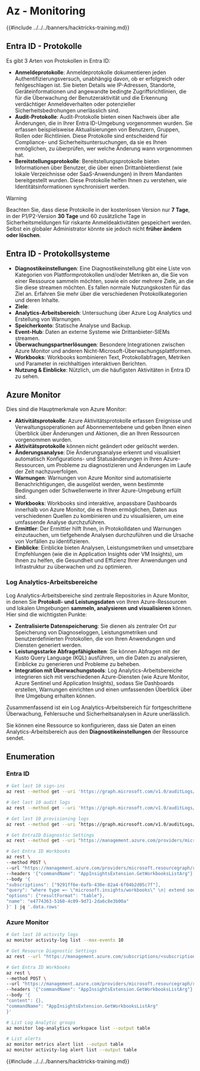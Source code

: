 # Az - Monitoring

{{#include ../../../banners/hacktricks-training.md}}

## Entra ID - Protokolle

Es gibt 3 Arten von Protokollen in Entra ID:

- **Anmeldeprotokolle**: Anmeldeprotokolle dokumentieren jeden Authentifizierungsversuch, unabhängig davon, ob er erfolgreich oder fehlgeschlagen ist. Sie bieten Details wie IP-Adressen, Standorte, Geräteinformationen und angewandte bedingte Zugriffsrichtlinien, die für die Überwachung der Benutzeraktivität und die Erkennung verdächtiger Anmeldeverhalten oder potenzieller Sicherheitsbedrohungen unerlässlich sind.
- **Audit-Protokolle**: Audit-Protokolle bieten einen Nachweis über alle Änderungen, die in Ihrer Entra ID-Umgebung vorgenommen wurden. Sie erfassen beispielsweise Aktualisierungen von Benutzern, Gruppen, Rollen oder Richtlinien. Diese Protokolle sind entscheidend für Compliance- und Sicherheitsuntersuchungen, da sie es Ihnen ermöglichen, zu überprüfen, wer welche Änderung wann vorgenommen hat.
- **Bereitstellungsprotokolle**: Bereitstellungsprotokolle bieten Informationen über Benutzer, die über einen Drittanbieterdienst (wie lokale Verzeichnisse oder SaaS-Anwendungen) in Ihrem Mandanten bereitgestellt wurden. Diese Protokolle helfen Ihnen zu verstehen, wie Identitätsinformationen synchronisiert werden.

> [!WARNING]
> Beachten Sie, dass diese Protokolle in der kostenlosen Version nur **7 Tage**, in der P1/P2-Version **30 Tage** und 60 zusätzliche Tage in Sicherheitsmeldungen für riskante Anmeldeaktivitäten gespeichert werden. Selbst ein globaler Administrator könnte sie jedoch nicht **früher ändern oder löschen**.

## Entra ID - Protokollsysteme

- **Diagnostikeinstellungen**: Eine Diagnostikeinstellung gibt eine Liste von Kategorien von Plattformprotokollen und/oder Metriken an, die Sie von einer Ressource sammeln möchten, sowie ein oder mehrere Ziele, an die Sie diese streamen möchten. Es fallen normale Nutzungskosten für das Ziel an. Erfahren Sie mehr über die verschiedenen Protokollkategorien und deren Inhalte.
- **Ziele**:
- **Analytics-Arbeitsbereich**: Untersuchung über Azure Log Analytics und Erstellung von Warnungen.
- **Speicherkonto**: Statische Analyse und Backup.
- **Event-Hub**: Daten an externe Systeme wie Drittanbieter-SIEMs streamen.
- **Überwachungspartnerlösungen**: Besondere Integrationen zwischen Azure Monitor und anderen Nicht-Microsoft-Überwachungsplattformen.
- **Workbooks**: Workbooks kombinieren Text, Protokollabfragen, Metriken und Parameter in reichhaltigen interaktiven Berichten.
- **Nutzung & Einblicke**: Nützlich, um die häufigsten Aktivitäten in Entra ID zu sehen.

## Azure Monitor

Dies sind die Hauptmerkmale von Azure Monitor:

- **Aktivitätsprotokolle**: Azure Aktivitätsprotokolle erfassen Ereignisse und Verwaltungsoperationen auf Abonnementebene und geben Ihnen einen Überblick über Änderungen und Aktionen, die an Ihren Ressourcen vorgenommen wurden.
- **Aktivitätsprotokolle** können nicht geändert oder gelöscht werden.
- **Änderungsanalyse**: Die Änderungsanalyse erkennt und visualisiert automatisch Konfigurations- und Statusänderungen in Ihren Azure-Ressourcen, um Probleme zu diagnostizieren und Änderungen im Laufe der Zeit nachzuverfolgen.
- **Warnungen**: Warnungen von Azure Monitor sind automatisierte Benachrichtigungen, die ausgelöst werden, wenn bestimmte Bedingungen oder Schwellenwerte in Ihrer Azure-Umgebung erfüllt sind.
- **Workbooks**: Workbooks sind interaktive, anpassbare Dashboards innerhalb von Azure Monitor, die es Ihnen ermöglichen, Daten aus verschiedenen Quellen zu kombinieren und zu visualisieren, um eine umfassende Analyse durchzuführen.
- **Ermittler**: Der Ermittler hilft Ihnen, in Protokolldaten und Warnungen einzutauchen, um tiefgehende Analysen durchzuführen und die Ursache von Vorfällen zu identifizieren.
- **Einblicke**: Einblicke bieten Analysen, Leistungsmetriken und umsetzbare Empfehlungen (wie die in Application Insights oder VM Insights), um Ihnen zu helfen, die Gesundheit und Effizienz Ihrer Anwendungen und Infrastruktur zu überwachen und zu optimieren.

### Log Analytics-Arbeitsbereiche

Log Analytics-Arbeitsbereiche sind zentrale Repositories in Azure Monitor, in denen Sie **Protokoll- und Leistungsdaten** von Ihren Azure-Ressourcen und lokalen Umgebungen **sammeln, analysieren und visualisieren** können. Hier sind die wichtigsten Punkte:

- **Zentralisierte Datenspeicherung**: Sie dienen als zentraler Ort zur Speicherung von Diagnoseloggen, Leistungsmetriken und benutzerdefinierten Protokollen, die von Ihren Anwendungen und Diensten generiert werden.
- **Leistungsstarke Abfragefähigkeiten**: Sie können Abfragen mit der Kusto Query Language (KQL) ausführen, um die Daten zu analysieren, Einblicke zu generieren und Probleme zu beheben.
- **Integration mit Überwachungstools**: Log Analytics-Arbeitsbereiche integrieren sich mit verschiedenen Azure-Diensten (wie Azure Monitor, Azure Sentinel und Application Insights), sodass Sie Dashboards erstellen, Warnungen einrichten und einen umfassenden Überblick über Ihre Umgebung erhalten können.

Zusammenfassend ist ein Log Analytics-Arbeitsbereich für fortgeschrittene Überwachung, Fehlersuche und Sicherheitsanalysen in Azure unerlässlich.

Sie können eine Ressource so konfigurieren, dass sie Daten an einen Analytics-Arbeitsbereich aus den **Diagnostikeinstellungen** der Ressource sendet.

## Enumeration

### Entra ID
```bash
# Get last 10 sign-ins
az rest --method get --uri 'https://graph.microsoft.com/v1.0/auditLogs/signIns?$top=10'

# Get last 10 audit logs
az rest --method get --uri 'https://graph.microsoft.com/v1.0/auditLogs/directoryAudits?$top=10'

# Get last 10 provisioning logs
az rest --method get --uri ‘https://graph.microsoft.com/v1.0/auditLogs/provisioning?$top=10’

# Get EntraID Diagnostic Settings
az rest --method get --uri "https://management.azure.com/providers/microsoft.aadiam/diagnosticSettings?api-version=2017-04-01-preview"

# Get Entra ID Workbooks
az rest \
--method POST \
--url "https://management.azure.com/providers/microsoft.resourcegraph/resources?api-version=2021-03-01" \
--headers '{"commandName": "AppInsightsExtension.GetWorkbooksListArg"}' \
--body '{
"subscriptions": ["9291ff6e-6afb-430e-82a4-6f04b2d05c7f"],
"query": "where type =~ \"microsoft.insights/workbooks\" \n| extend sourceId = tostring(properties.sourceId) \n| where sourceId =~ \"Azure Active Directory\" \n| extend DisplayName = tostring(properties.displayName) \n| extend WorkbookType = tostring(properties.category), LastUpdate = todatetime(properties.timeModified) \n| where WorkbookType == \"workbook\"\n| project DisplayName, name, resourceGroup, kind, location, id, type, subscriptionId, tags, WorkbookType, LastUpdate, identity, properties",
"options": {"resultFormat": "table"},
"name": "e4774363-5160-4c09-9d71-2da6c8e3b00a"
}' | jq '.data.rows'
```
### Azure Monitor
```bash
# Get last 10 activity logs
az monitor activity-log list --max-events 10

# Get Resource Diagnostic Settings
az rest --url "https://management.azure.com/subscriptions/<subscription-id>/resourceGroups/<res-group>/providers/Microsoft.DocumentDb/databaseAccounts/<db-name>/providers/microsoft.insights/diagnosticSettings?api-version=2021-05-01-preview"

# Get Entra ID Workbooks
az rest \
--method POST \
--url "https://management.azure.com/providers/microsoft.resourcegraph/resources?api-version=2021-03-01" \
--headers '{"commandName": "AppInsightsExtension.GetWorkbooksListArg"}' \
--body '{
"content": {},
"commandName": "AppInsightsExtension.GetWorkbooksListArg"
}'

# List Log Analytic groups
az monitor log-analytics workspace list --output table

# List alerts
az monitor metrics alert list --output table
az monitor activity-log alert list --output table
```
{{#include ../../../banners/hacktricks-training.md}}
